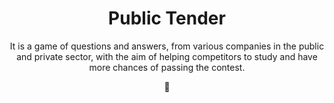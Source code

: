 <div align='center'>

#  Public Tender
It is a game of questions and answers, from various companies in the public and private sector, with the aim of helping competitors to study and have more chances of passing the contest.

 🚧 


</div>
